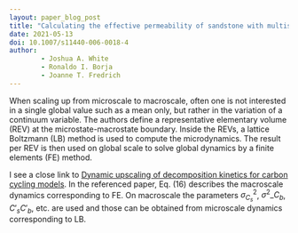 ```yaml
---
layout: paper_blog_post
title: "Calculating the effective permeability of sandstone with multiscale lattice Boltzmann/finite element simulations"
date: 2021-05-13
doi: 10.1007/s11440-006-0018-4
author:
        - Joshua A. White
        - Ronaldo I. Borja
        - Joanne T. Fredrich
---
```

When scaling up from microscale to macroscale, often one is not interested in a single global value such as a mean only, but rather in the variation of a continuum variable.
The authors define a representative elementary volume (REV) at the microstate-macrostate boundary.
Inside the REVs, a lattice Boltzmann (LB) method is used to compute the microdynamics.
The result per REV is then used on global scale to solve global dynamics by a finite elements (FE) method.

I see a close link to [Dynamic upscaling of decomposition kinetics for carbon cycling models](http://doi.org/10.5194/gmd-13-1399-2020).
In the referenced paper, Eq. (16) describes the macroscale dynamics corresponding to FE.
On macroscale the parameters $\sigma^2_{C_s}$, $\sigma^2\_{C_b}$, $C'_s C'_b$, etc. are used and those can be obtained from microscale dynamics corresponding to LB.

